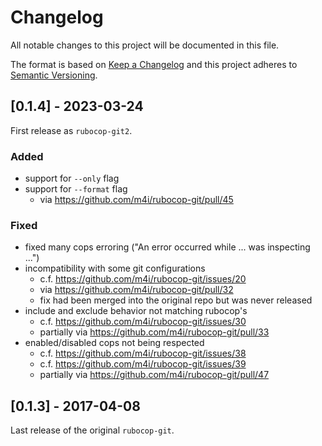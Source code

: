 # Changelog
All notable changes to this project will be documented in this file.

The format is based on [Keep a Changelog](http://keepachangelog.com/en/1.0.0/)
and this project adheres to [Semantic Versioning](http://semver.org/spec/v2.0.0.html).

## [0.1.4] - 2023-03-24

First release as `rubocop-git2`.

### Added

- support for `--only` flag
- support for `--format` flag
  - via https://github.com/m4i/rubocop-git/pull/45

### Fixed

- fixed many cops erroring ("An error occurred while ... was inspecting ...")
- incompatibility with some git configurations
  - c.f. https://github.com/m4i/rubocop-git/issues/20
  - via https://github.com/m4i/rubocop-git/pull/32
  - fix had been merged into the original repo but was never released
- include and exclude behavior not matching rubocop's
  - c.f. https://github.com/m4i/rubocop-git/issues/30
  - partially via https://github.com/m4i/rubocop-git/pull/33
- enabled/disabled cops not being respected
  - c.f. https://github.com/m4i/rubocop-git/issues/38
  - c.f. https://github.com/m4i/rubocop-git/issues/39
  - partially via https://github.com/m4i/rubocop-git/pull/47

## [0.1.3] - 2017-04-08

Last release of the original `rubocop-git`.
